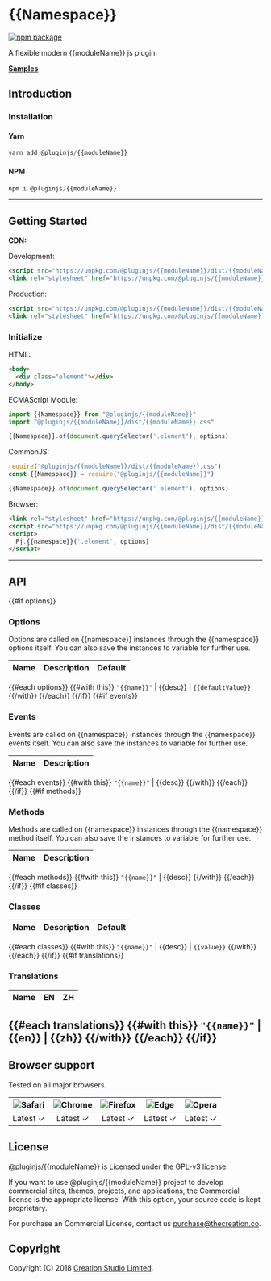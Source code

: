 # {{Namespace}}

[![npm package](https://img.shields.io/npm/v/@pluginjs/{{moduleName}}.svg)](https://www.npmjs.com/package/@pluginjs/{{moduleName}})

A flexible modern {{moduleName}} js plugin.

**[Samples](https://codesandbox.io/s/github/pluginjs/plugin.js/tree/master/modules/{{namespace}}/samples)**

## Introduction

### Installation

#### Yarn

```javascript
yarn add @pluginjs/{{moduleName}}
```

#### NPM

```javascript
npm i @pluginjs/{{moduleName}}
```

---

## Getting Started

**CDN:**

Development:

```html
<script src="https://unpkg.com/@pluginjs/{{moduleName}}/dist/{{moduleName}}.js"></script>
<link rel="stylesheet" href="https://unpkg.com/@pluginjs/{{moduleName}}/dist/{{moduleName}}.css">
```

Production:

```html
<script src="https://unpkg.com/@pluginjs/{{moduleName}}/dist/{{moduleName}}.min.js"></script>
<link rel="stylesheet" href="https://unpkg.com/@pluginjs/{{moduleName}}/dist/{{moduleName}}.min.css">
```

### Initialize

HTML:

```html
<body>
  <div class="element"></div>
</body>
```

ECMAScript Module:

```javascript
import {{Namespace}} from "@pluginjs/{{moduleName}}"
import "@pluginjs/{{moduleName}}/dist/{{moduleName}}.css"

{{Namespace}}.of(document.querySelector('.element'), options)
```

CommonJS:

```javascript
require("@pluginjs/{{moduleName}}/dist/{{moduleName}}.css")
const {{Namespace}} = require("@pluginjs/{{moduleName}}")

{{Namespace}}.of(document.querySelector('.element'), options)
```

Browser:

```html
<link rel="stylesheet" href="https://unpkg.com/@pluginjs/{{moduleName}}/dist/{{moduleName}}.css">
<script src="https://unpkg.com/@pluginjs/{{moduleName}}/dist/{{moduleName}}.js"></script>
<script>
  Pj.{{namespace}}('.element', options)
</script>
```

---

## API

{{#if options}}
### Options

Options are called on {{namespace}} instances through the {{namespace}} options itself.
You can also save the instances to variable for further use.

Name | Description | Default
-----|--------------|-----
{{#each options}}
{{#with this}}
`"{{name}}"` | {{desc}} | `{{defaultValue}}`
{{/with}}
{{/each}}
{{/if}}
{{#if events}}

### Events

Events are called on {{namespace}} instances through the {{namespace}} events itself.
You can also save the instances to variable for further use.

Name | Description
-----|-----
{{#each events}}
{{#with this}}
`"{{name}}"` | {{desc}}
{{/with}}
{{/each}}
{{/if}}
{{#if methods}}

### Methods

Methods are called on {{namespace}} instances through the {{namespace}} method itself.
You can also save the instances to variable for further use.

Name | Description
-----|-----
{{#each methods}}
{{#with this}}
`"{{name}}"` | {{desc}}
{{/with}}
{{/each}}
{{/if}}
{{#if classes}}

### Classes

Name | Description | Default
-----|------|------
{{#each classes}}
{{#with this}}
`"{{name}}"` | {{desc}} | `{{value}}`
{{/with}}
{{/each}}
{{/if}}
{{#if translations}}

### Translations

Name | EN | ZH
-----|------|-------
{{#each translations}}
{{#with this}}
`"{{name}}"` | {{en}} | {{zh}}
{{/with}}
{{/each}}
{{/if}}
---

## Browser support

Tested on all major browsers.

| <img src="https://raw.githubusercontent.com/alrra/browser-logos/master/src/safari/safari_32x32.png" alt="Safari"> | <img src="https://raw.githubusercontent.com/alrra/browser-logos/master/src/chrome/chrome_32x32.png" alt="Chrome"> | <img src="https://raw.githubusercontent.com/alrra/browser-logos/master/src/firefox/firefox_32x32.png" alt="Firefox"> | <img src="https://raw.githubusercontent.com/alrra/browser-logos/master/src/edge/edge_32x32.png" alt="Edge"> | <img src="https://raw.githubusercontent.com/alrra/browser-logos/master/src/opera/opera_32x32.png" alt="Opera"> |
|:--:|:--:|:--:|:--:|:--:|
| Latest ✓ | Latest ✓ | Latest ✓ | Latest ✓ | Latest ✓ |

## License

@pluginjs/{{moduleName}} is Licensed under [the GPL-v3 license](LICENSE).

If you want to use @pluginjs/{{moduleName}} project to develop commercial sites, themes, projects, and applications, the Commercial license is the appropriate license. With this option, your source code is kept proprietary.

For purchase an Commercial License, contact us purchase@thecreation.co.

## Copyright

Copyright (C) 2018 [Creation Studio Limited](creationstudio.com).